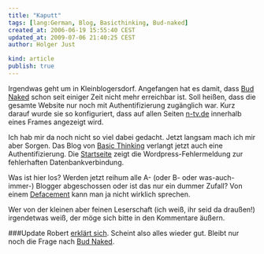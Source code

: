 ```yaml
---
title: "Kaputt"
tags: [lang:German, Blog, Basicthinking, Bud-naked]
created_at: 2006-06-19 15:55:40 CEST
updated_at: 2009-07-06 21:40:25 CEST
author: Holger Just

kind: article
publish: true
---
```


Irgendwas geht um in Kleinblogersdorf. Angefangen hat es damit, dass [Bud Naked](http://www.bud-naked.de/) schon seit einiger Zeit nicht mehr erreichbar ist. Soll heißen, dass die gesamte Website nur noch mit Authentifizierung zugänglich war. Kurz darauf wurde sie so konfiguriert, dass auf allen Seiten [n-tv.de](http://www.n-tv.de) innerhalb eines Frames angezeigt wird.

Ich hab mir da noch nicht so viel dabei gedacht. Jetzt langsam mach ich mir aber Sorgen. Das Blog von [Basic Thinking](http://basicthinking.de/blog) verlangt jetzt auch eine Authentifizierung. Die [Startseite](http://basicthinking.de) zeigt die Wordpress-Fehlermeldung zur fehlerhaften Datenbankverbindung.

Was ist hier los? Werden jetzt reihum alle A- (oder B- oder was-auch-immer-) Blogger abgeschossen oder ist das nur ein dummer Zufall? Von einem [Defacement](http://de.wikipedia.org/wiki/Defacement) kann man ja nicht wirklich sprechen.

Wer von der kleinen aber feinen Leserschaft (ich weiß, ihr seid da draußen!) irgendetwas weiß, der möge sich bitte in den Kommentare äußern.

###Update
Robert [erklärt sich](http://www.basicthinking.de/blog/2006/06/19/dicht/). Scheint also alles wieder gut. Bleibt nur noch die Frage nach [Bud Naked](http://www.blog.franziskript.de/?p=1520).
